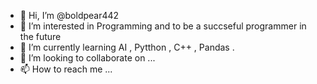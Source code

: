 - 👋 Hi, I’m @boldpear442
- 👀 I’m interested in Programming and to be a succseful programmer in the future
- 🌱 I’m currently learning AI , Pytthon , C++ , Pandas . 
- 💞️ I’m looking to collaborate on ...
- 📫 How to reach me ...

<!---
boldpear442/boldpear442 is a ✨ special ✨ repository because its `README.md` (this file) appears on your GitHub profile.
You can click the Preview link to take a look at your changes.
--->
